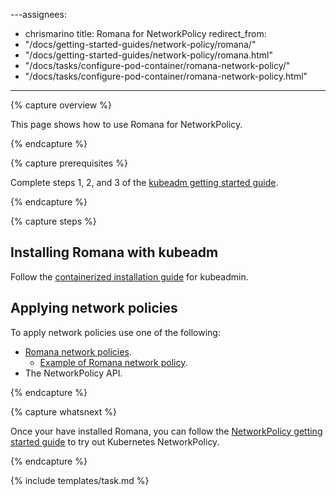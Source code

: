 ---assignees:
- chrismarino
title: Romana for NetworkPolicy
redirect_from:
- "/docs/getting-started-guides/network-policy/romana/"
- "/docs/getting-started-guides/network-policy/romana.html"
- "/docs/tasks/configure-pod-container/romana-network-policy/"
- "/docs/tasks/configure-pod-container/romana-network-policy.html"
---

{% capture overview %}

This page shows how to use Romana for NetworkPolicy.

{% endcapture %}

{% capture prerequisites %}

Complete steps 1, 2, and 3 of  the [kubeadm getting started guide](/docs/getting-started-guides/kubeadm/). 

{% endcapture %}

{% capture steps %}

## Installing Romana with kubeadm

Follow the [containerized installation guide](https://github.com/romana/romana/tree/master/containerize) for kubeadmin. 

## Applying network policies

To apply network policies use one of the following:

* [Romana network policies](https://github.com/romana/romana/wiki/Romana-policies). 
    * [Example of Romana network policy](https://github.com/romana/core/tree/master/policy).
* The NetworkPolicy API.
 
{% endcapture %}

{% capture whatsnext %}

Once your have installed Romana, you can follow the [NetworkPolicy getting started guide](/docs/getting-started-guides/network-policy/walkthrough) to try out Kubernetes NetworkPolicy.

{% endcapture %}

{% include templates/task.md %}




